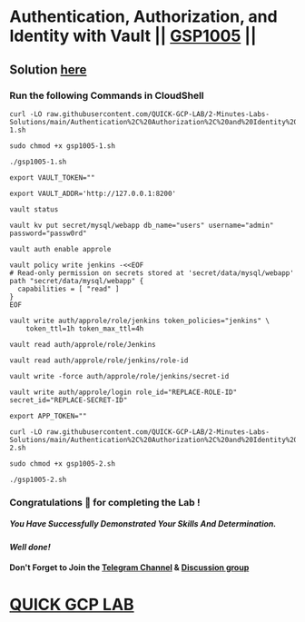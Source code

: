 # Authentication, Authorization, and Identity with Vault || [GSP1005](https://www.cloudskillsboost.google/focuses/32203?parent=catalog) ||

## Solution [here]()

### Run the following Commands in CloudShell

```
curl -LO raw.githubusercontent.com/QUICK-GCP-LAB/2-Minutes-Labs-Solutions/main/Authentication%2C%20Authorization%2C%20and%20Identity%20with%20Vault/gsp1005-1.sh

sudo chmod +x gsp1005-1.sh

./gsp1005-1.sh
```
```
export VAULT_TOKEN=""
```
```
export VAULT_ADDR='http://127.0.0.1:8200'

vault status

vault kv put secret/mysql/webapp db_name="users" username="admin" password="passw0rd"

vault auth enable approle

vault policy write jenkins -<<EOF
# Read-only permission on secrets stored at 'secret/data/mysql/webapp'
path "secret/data/mysql/webapp" {
  capabilities = [ "read" ]
}
EOF

vault write auth/approle/role/jenkins token_policies="jenkins" \
    token_ttl=1h token_max_ttl=4h

vault read auth/approle/role/Jenkins

vault read auth/approle/role/jenkins/role-id

vault write -force auth/approle/role/jenkins/secret-id
```
```
vault write auth/approle/login role_id="REPLACE-ROLE-ID" secret_id="REPLACE-SECRET-ID"
```
```
export APP_TOKEN=""
```
```
curl -LO raw.githubusercontent.com/QUICK-GCP-LAB/2-Minutes-Labs-Solutions/main/Authentication%2C%20Authorization%2C%20and%20Identity%20with%20Vault/gsp1005-2.sh

sudo chmod +x gsp1005-2.sh

./gsp1005-2.sh
```

### Congratulations 🎉 for completing the Lab !

##### *You Have Successfully Demonstrated Your Skills And Determination.*

#### *Well done!*

#### Don't Forget to Join the [Telegram Channel](https://t.me/quickgcplab) & [Discussion group](https://t.me/quickgcplabchats)

# [QUICK GCP LAB](https://www.youtube.com/@quickgcplab)